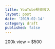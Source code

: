 ```yaml
---
title: YouTube视频收入
layout: post
date: '2019-02-14'
category: draft
published: false
---
```


200k view = $500 

